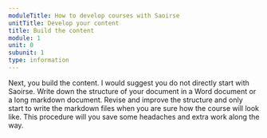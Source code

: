 ```yaml
---
moduleTitle: How to develop courses with Saoirse
unitTitle: Develop your content
title: Build the content
module: 1
unit: 0
subunit: 1
type: information
---
```


Next, you build the content. I would suggest you do not directly start with Saoirse. Write down the structure of your document in a Word document or a long markdown document. Revise and improve the structure and only start to write the markdown files when you are sure how the course will look like. This procedure will you save some headaches and extra work along the way.
